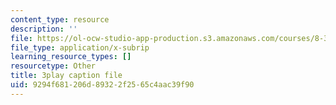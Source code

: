 ```yaml
---
content_type: resource
description: ''
file: https://ol-ocw-studio-app-production.s3.amazonaws.com/courses/8-333-statistical-mechanics-i-statistical-mechanics-of-particles-fall-2013/9294f681206d89322f2565c4aac39f90_I_LcUur7quE.srt
file_type: application/x-subrip
learning_resource_types: []
resourcetype: Other
title: 3play caption file
uid: 9294f681-206d-8932-2f25-65c4aac39f90
---
```

